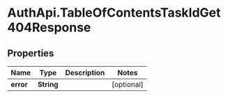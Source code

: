 # AuthApi.TableOfContentsTaskIdGet404Response

## Properties

Name | Type | Description | Notes
------------ | ------------- | ------------- | -------------
**error** | **String** |  | [optional] 


